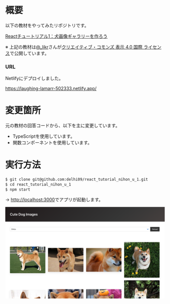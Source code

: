 # 概要
以下の教材をやってみたリポジトリです。

[Reactチュートリアル1：犬画像ギャラリーを作ろう](https://zenn.dev/likr/articles/6be53ca64f29aa035f07)

※ 上記の教材は[@_likr](https://twitter.com/_likr)さんが[クリエイティブ・コモンズ 表示 4.0 国際 ライセンス](https://creativecommons.org/licenses/by/4.0/)で公開しています。

### URL
Netlifyにデプロイしました。

https://laughing-lamarr-502333.netlify.app/

# 変更箇所
元の教材の回答コードから、以下を主に変更しています。
- TypeScriptを使用しています。
- 関数コンポーネントを使用しています。

# 実行方法

```shell
$ git clone git@github.com:delhi09/react_tutorial_nihon_u_1.git
$ cd react_tutorial_nihon_u_1
$ npm start
```

→ [http://localhost:3000](http://localhost:3000)でアプリが起動します。


![アプリのイメージ画像](app_image.png "アプリのイメージ画像")
